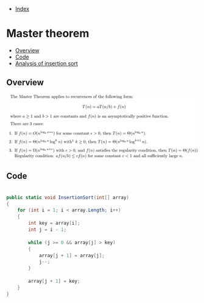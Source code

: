 * [Index](https://github.com/KiraDiShira/AlgorithmsAndDataStructures/blob/master/README.md#project-title)

# Master theorem

* [Overview](#overview)
* [Code](#code)
* [Analysis of insertion sort](#analysis-of-insertion-sort)

## Overview

<img src="https://github.com/KiraDiShira/AlgorithmsAndDataStructures/blob/master/RepoFiles/Master%20Theorem/Images/mt1.PNG" />



## Code

```c#

public static void InsertionSort(int[] array)
{
    for (int i = 1; i < array.Length; i++)
    {
        int key = array[i];
        int j = i - 1;

        while (j >= 0 && array[j] > key)
        {
            array[j + 1] = array[j];
            j--;
        }
        
        array[j + 1] = key;
    }
}
```

